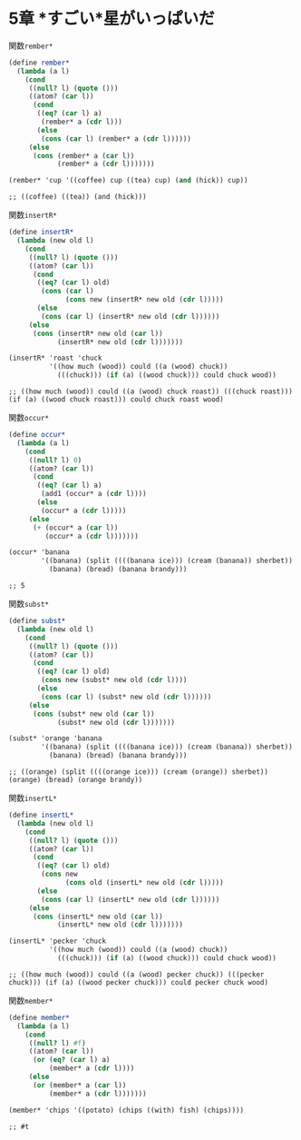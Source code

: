
# 5章 \*すごい\*星がいっぱいだ

関数`rember*`

``` scm
(define rember*
  (lambda (a l)
    (cond
     ((null? l) (quote ()))
     ((atom? (car l))
      (cond
       ((eq? (car l) a)
        (rember* a (cdr l)))
       (else
        (cons (car l) (rember* a (cdr l))))))
     (else
      (cons (rember* a (car l))
            (rember* a (cdr l)))))))
```

``` scm
(rember* 'cup '((coffee) cup ((tea) cup) (and (hick)) cup))
```

    ;; ((coffee) ((tea)) (and (hick)))

関数`insertR*`

``` scm
(define insertR*
  (lambda (new old l)
    (cond
     ((null? l) (quote ()))
     ((atom? (car l))
      (cond
       ((eq? (car l) old)
        (cons (car l)
              (cons new (insertR* new old (cdr l)))))
       (else
        (cons (car l) (insertR* new old (cdr l))))))
     (else
      (cons (insertR* new old (car l))
            (insertR* new old (cdr l)))))))
```

``` scm
(insertR* 'roast 'chuck
          '((how much (wood)) could ((a (wood) chuck))
            (((chuck))) (if (a) ((wood chuck))) could chuck wood))
```

    ;; ((how much (wood)) could ((a (wood) chuck roast)) (((chuck roast))) (if (a) ((wood chuck roast))) could chuck roast wood)

関数`occur*`

``` scm
(define occur*
  (lambda (a l)
    (cond
     ((null? l) 0)
     ((atom? (car l))
      (cond
       ((eq? (car l) a)
        (add1 (occur* a (cdr l))))
       (else
        (occur* a (cdr l)))))
     (else
      (+ (occur* a (car l))
         (occur* a (cdr l)))))))
```

``` scm
(occur* 'banana
        '((banana) (split ((((banana ice))) (cream (banana)) sherbet))
          (banana) (bread) (banana brandy)))
```

    ;; 5

関数`subst*`

``` scm
(define subst*
  (lambda (new old l)
    (cond
     ((null? l) (quote ()))
     ((atom? (car l))
      (cond
       ((eq? (car l) old)
        (cons new (subst* new old (cdr l))))
       (else
        (cons (car l) (subst* new old (cdr l))))))
     (else
      (cons (subst* new old (car l))
            (subst* new old (cdr l)))))))
```

``` scm
(subst* 'orange 'banana
        '((banana) (split ((((banana ice))) (cream (banana)) sherbet))
          (banana) (bread) (banana brandy)))
```

    ;; ((orange) (split ((((orange ice))) (cream (orange)) sherbet)) (orange) (bread) (orange brandy))

関数`insertL*`

``` scm
(define insertL*
  (lambda (new old l)
    (cond
     ((null? l) (quote ()))
     ((atom? (car l))
      (cond
       ((eq? (car l) old)
        (cons new
              (cons old (insertL* new old (cdr l)))))
       (else
        (cons (car l) (insertL* new old (cdr l))))))
     (else
      (cons (insertL* new old (car l))
            (insertL* new old (cdr l)))))))
```

``` scm
(insertL* 'pecker 'chuck
          '((how much (wood)) could ((a (wood) chuck))
            (((chuck))) (if (a) ((wood chuck))) could chuck wood))
```

    ;; ((how much (wood)) could ((a (wood) pecker chuck)) (((pecker chuck))) (if (a) ((wood pecker chuck))) could pecker chuck wood)

関数`member*`

``` scm
(define member*
  (lambda (a l)
    (cond
     ((null? l) #f)
     ((atom? (car l))
      (or (eq? (car l) a)
          (member* a (cdr l))))
     (else
      (or (member* a (car l))
          (member* a (cdr l)))))))
```

``` scm
(member* 'chips '((potato) (chips ((with) fish) (chips))))
```

    ;; #t
